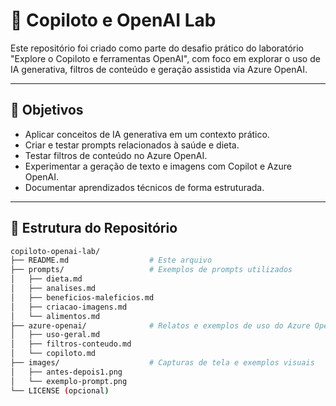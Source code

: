# 🧠 Copiloto e OpenAI Lab

Este repositório foi criado como parte do desafio prático do laboratório "Explore o Copiloto e ferramentas OpenAI", com foco em explorar o uso de IA generativa, filtros de conteúdo e geração assistida via Azure OpenAI.

---

## 🎯 Objetivos

- Aplicar conceitos de IA generativa em um contexto prático.
- Criar e testar prompts relacionados à saúde e dieta.
- Testar filtros de conteúdo no Azure OpenAI.
- Experimentar a geração de texto e imagens com Copilot e Azure OpenAI.
- Documentar aprendizados técnicos de forma estruturada.

---

## 📁 Estrutura do Repositório

```bash
copiloto-openai-lab/
├── README.md                  # Este arquivo
├── prompts/                   # Exemplos de prompts utilizados
│   ├── dieta.md
│   ├── analises.md
│   ├── beneficios-maleficios.md
│   ├── criacao-imagens.md
│   └── alimentos.md
├── azure-openai/              # Relatos e exemplos de uso do Azure OpenAI
│   ├── uso-geral.md
│   ├── filtros-conteudo.md
│   └── copiloto.md
├── images/                    # Capturas de tela e exemplos visuais
│   ├── antes-depois1.png
│   └── exemplo-prompt.png
└── LICENSE (opcional)

